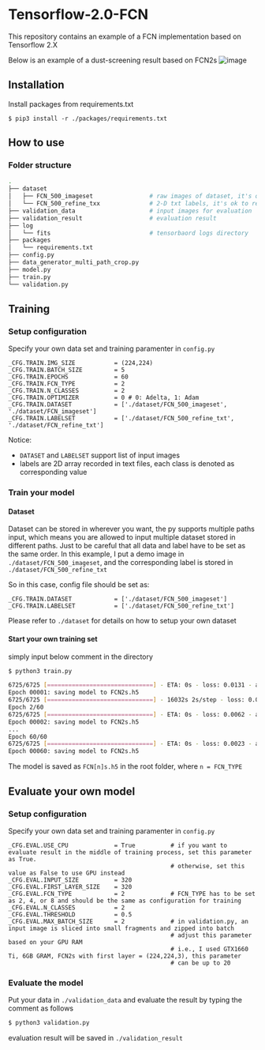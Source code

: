 # Tensorflow-2.0-FCN
This repository contains an example of a FCN implementation based on Tensorflow 2.X


Below is an example of a dust-screening result based on FCN2s
![image](https://github.com/ylin1992/Tensorflow-2.0-FCN/blob/main/validation_result/tst_result.png)

## Installation
Install packages from requirements.txt
```pip3
$ pip3 install -r ./packages/requirements.txt
```

## How to use
### Folder structure
```bash
.
├── dataset
│   ├── FCN_500_imageset                # raw images of dataset, it's ok to rename the folder as you wish, remember to modify data path in config.py
│   └── FCN_500_refine_txx              # 2-D txt labels, it's ok to rename the folder name as you wish, remember to modify data path in config.py
├── validation_data                     # input images for evaluation
├── validation_result                   # evaluation result
├── log
│   └── fits                            # tensorbaord logs directory
├── packages
│   └── requirements.txt
├── config.py
├── data_generator_multi_path_crop.py
├── model.py
├── train.py
└── validation.py
```
## Training
### Setup configuration
Specify your own data set and training paramenter in ```config.py```

```python3
_CFG.TRAIN.IMG_SIZE           = (224,224)
_CFG.TRAIN.BATCH_SIZE         = 5
_CFG.TRAIN.EPOCHS             = 60  
_CFG.TRAIN.FCN_TYPE           = 2    
_CFG.TRAIN.N_CLASSES          = 2 
_CFG.TRAIN.OPTIMIZER          = 0 # 0: Adelta, 1: Adam 
_CFG.TRAIN.DATASET            = ['./dataset/FCN_500_imageset', './dataset/FCN_imageset'] 
_CFG.TRAIN.LABELSET           = ['./dataset/FCN_500_refine_txt', './dataset/FCN_refine_txt'] 
```
Notice: 
  * ```DATASET``` and ```LABELSET``` support list of input images
  * labels are 2D array recorded in text files, each class is denoted as corresponding value

### Train your model
#### Dataset
Dataset can be stored in wherever you want, the py supports multiple paths input, which means you are allowed to input multiple dataset stored in different paths.  Just to be careful that all data and label have to be set as the same order.
In this example, I put a demo image in `./dataset/FCN_500_imageset`, and the corresponding label is stored in `./dataset/FCN_500_refine_txt`
 
 So in this case, config file should be set as:
```python3
_CFG.TRAIN.DATASET            = ['./dataset/FCN_500_imageset']
_CFG.TRAIN.LABELSET           = ['./dataset/FCN_500_refine_txt']
```
Please refer to `./dataset` for details on how to setup your own dataset

#### Start your own training set
simply input below comment in the directory
```bash
$ python3 train.py

6725/6725 [==============================] - ETA: 0s - loss: 0.0131 - accuracy: 0.9964     
Epoch 00001: saving model to FCN2s.h5
6725/6725 [==============================] - 16032s 2s/step - loss: 0.0131 - accuracy: 0.9964
Epoch 2/60
6725/6725 [==============================] - ETA: 0s - loss: 0.0062 - accuracy: 0.9980     
Epoch 00002: saving model to FCN2s.h5
...
Epoch 60/60
6725/6725 [==============================] - ETA: 0s - loss: 0.0023 - accuracy: 0.9992     
Epoch 00060: saving model to FCN2s.h5

```
The model is saved as `FCN[n]s.h5` in the root folder, where `n = FCN_TYPE` 

## Evaluate your own model
### Setup configuration
Specify your own data set and training paramenter in ```config.py```
```python3
_CFG.EVAL.USE_CPU             = True          # if you want to evaluate result in the middle of training process, set this parameter as True.
                                              # otherwise, set this value as False to use GPU instead
_CFG.EVAL.INPUT_SIZE          = 320
_CFG.EVAL.FIRST_LAYER_SIZE    = 320
_CFG.EVAL.FCN_TYPE            = 2             # FCN_TYPE has to be set as 2, 4, or 8 and should be the same as configuration for training
_CFG.EVAL.N_CLASSES           = 2 
_CFG.EVAL.THRESHOLD           = 0.5
_CFG.EVAL.MAX_BATCH_SIZE      = 2             # in validation.py, an input image is sliced into small fragments and zipped into batch
                                              # adjust this parameter based on your GPU RAM
                                              # i.e., I used GTX1660 Ti, 6GB GRAM, FCN2s with first layer = (224,224,3), this parameter
                                              # can be up to 20
```
### Evaluate the model
Put your data in `./validation_data` and evaluate the result by typing the comment as follows
```bash
$ python3 validation.py
```
evaluation result will be saved in ```./validation_result```
